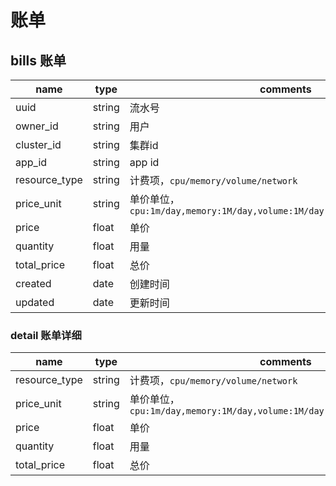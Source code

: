 # 账单

## bills 账单
name                |type   |comments
--------------------|-------|---------------------------------------------------
uuid                |string | 流水号
owner_id            |string | 用户
cluster_id          |string | 集群id
app_id              |string | app id
resource_type       |string | 计费项，`cpu/memory/volume/network`
price_unit          |string | 单价单位，`cpu:1m/day,memory:1M/day,volume:1M/day,network:1000bytes/hour`
price               |float  | 单价
quantity            |float  | 用量
total_price         |float  | 总价
created             |date   | 创建时间
updated             |date   | 更新时间

### detail 账单详细
name                |type   |comments
--------------------|-------|---------------------------------------------------
resource_type       |string | 计费项，`cpu/memory/volume/network`
price_unit          |string | 单价单位，`cpu:1m/day,memory:1M/day,volume:1M/day,network:1000bytes/hour`
price               |float  | 单价
quantity            |float  | 用量
total_price         |float  | 总价
